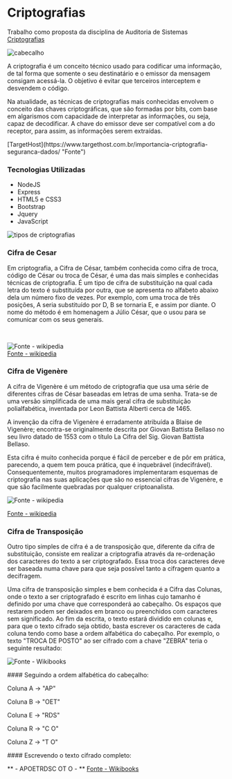 # Criptografias
Trabalho como proposta da disciplina de Auditoria de Sistemas
[Criptografias](https://criptografias.herokuapp.com/ "Clique e acesse agora!")

![cabecalho](https://github.com/JhonatanNobreBarboza/Criptografias/blob/master/imgLayout.PNG)</br>

<p>A criptografia é um conceito técnico usado para codificar uma informação, de tal forma que somente o seu destinatário e o emissor da mensagem consigam acessá-la. O objetivo é evitar que terceiros interceptem e desvendem o código.</p>

<p>Na atualidade, as técnicas de criptografias mais conhecidas envolvem o conceito das chaves criptográficas, que são formadas por bits, com base em algarismos com capacidade de interpretar as informações, ou seja, capaz de decodificar. A chave do emissor deve ser compatível com a do receptor, para assim, as informações serem extraídas.</p>

<p>[TargetHost](https://www.targethost.com.br/importancia-criptografia-seguranca-dados/ "Fonte")</p>

### Tecnologias Utilizadas

- NodeJS
- Express
- HTML5 e CSS3
- Bootstrap
- Jquery
- JavaScript

![tipos de criptografias](https://github.com/JhonatanNobreBarboza/Criptografias/blob/master/tiposCriptografias.PNG)

### Cifra de Cesar
<p>Em criptografia, a Cifra de César, também conhecida como cifra de troca, código de César ou troca de César, é uma das mais simples e conhecidas técnicas de criptografia. É um tipo de cifra de substituição na qual cada letra do texto é substituída por outra, que se apresenta no alfabeto abaixo dela um número fixo de vezes. Por exemplo, com uma troca de três posições, A seria substituído por D, B se tornaria E, e assim por diante. O nome do método é em homenagem a Júlio César, que o usou para se comunicar com os seus generais.</p>
<br/>

![Fonte - wikipedia](https://github.com/JhonatanNobreBarboza/Criptografias/blob/master/esquemaCesar.png) <br/>
[Fonte - wikipedia](https://pt.wikipedia.org/wiki/Cifra_de_C%C3%A9sar)


### Cifra de Vigenère

<p>A cifra de Vigenère é um método de criptografia que usa uma série de diferentes cifras de César baseadas em letras de uma senha. Trata-se de uma versão simplificada de uma mais geral cifra de substituição polialfabética, inventada por Leon Battista Alberti cerca de 1465.</p>

<p>A invenção da cifra de Vigenère é erradamente atribuída a Blaise de Vigenère; encontra-se originalmente descrita por Giovan Battista Bellaso no seu livro datado de 1553 com o título La Cifra del Sig. Giovan Battista Bellaso.</p>

<p>Esta cifra é muito conhecida porque é fácil de perceber e de pôr em prática, parecendo, a quem tem pouca prática, que é inquebrável (indecifrável). Consequentemente, muitos programadores implementaram esquemas de criptografia nas suas aplicações que são no essencial cifras de Vigenère, e que são facilmente quebradas por qualquer criptoanalista.</p>

![Fonte - wikipedia](https://github.com/JhonatanNobreBarboza/Criptografias/blob/master/tabulaRetaVigenere.png)

[Fonte - wikipedia](https://pt.wikipedia.org/wiki/Cifra_de_Vigen%C3%A8re)

### Cifra de Transposição

<p>Outro tipo simples de cifra é a de transposição que, diferente da cifra de substituição, consiste em realizar a criptografia através da re-ordenação dos caracteres do texto a ser criptografado. Essa troca dos caracteres deve ser baseada numa chave para que seja possível tanto a cifragem quanto a decifragem.</p>

<p>Uma cifra de transposição simples e bem conhecida é a Cifra das Colunas, onde o texto a ser criptografado é escrito em linhas cujo tamanho é definido por uma chave que corresponderá ao cabeçalho. Os espaços que restarem podem ser deixados em branco ou preenchidos com caracteres sem significado. Ao fim da escrita, o texto estará dividido em colunas e, para que o texto cifrado seja obtido, basta escrever os caracteres de cada coluna tendo como base a ordem alfabética do cabeçalho. Por exemplo, o texto "TROCA DE POSTO" ao ser cifrado com a chave "ZEBRA" teria o seguinte resultado:</>
  
  ![Fonte - Wikibooks](https://github.com/JhonatanNobreBarboza/Criptografias/blob/master/transposicao.PNG)
  
<p>#### Seguindo a ordem alfabética do cabeçalho:</p>

<p>Coluna A -> "AP"</p>

<p>Coluna B -> "OET"</p>

<p>Coluna E -> "RDS"</p>

<p>Coluna R -> "C O"</p>

<p>Coluna Z -> "T O"</p>

<p>#### Escrevendo o texto cifrado completo:</p>

** - APOETRDSC OT O - **
 [Fonte - Wikibooks](https://pt.wikibooks.org/wiki/Algoritmos/Criptografia)
